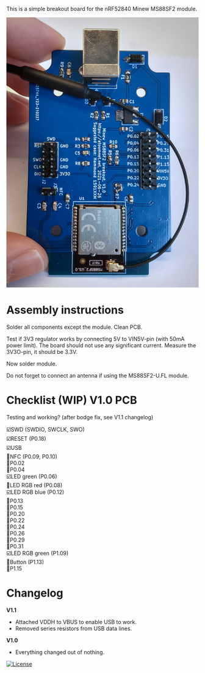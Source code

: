 This is a simple breakout board for the nRF52840 Minew MS88SF2 module.

![](Minew%20MS88SF2%20breakout.jpg)

# Assembly instructions

Solder all components except the module. Clean PCB.

Test if 3V3 regulator works by connecting 5V to VIN5V-pin (with 50mA power limit). The board should not use any significant current. Measure the 3V3O-pin, it should be 3.3V.

Now solder module.

Do not forget to connect an antenna if using the MS88SF2-U.FL module.

# Checklist (WIP) V1.0 PCB

Testing and working? (after bodge fix, see V1.1 changelog)

:ballot_box_with_check:SWD (SWDIO, SWCLK, SWO)\
:ballot_box_with_check:RESET (P0.18)\
:ballot_box_with_check:USB\
:black_square_button:NFC (P0.09, P0.10)\
:black_square_button:P0.02\
:black_square_button:P0.04\
:ballot_box_with_check:LED green (P0.06)\
:black_square_button:LED RGB red (P0.08)\
:ballot_box_with_check:LED RGB blue (P0.12)\
:black_square_button:P0.13\
:black_square_button:P0.15\
:black_square_button:P0.20\
:black_square_button:P0.22\
:black_square_button:P0.24\
:black_square_button:P0.26\
:black_square_button:P0.29\
:black_square_button:P0.31\
:ballot_box_with_check:LED RGB green (P1.09)\
:black_square_button:Button (P1.13)\
:black_square_button:P1.15

# Changelog

**V1.1**

- Attached VDDH to VBUS to enable USB to work.
- Removed series resistors from USB data lines.

**V1.0**

- Everything changed out of nothing.

[![License](https://img.shields.io/badge/License-Apache%202.0-blue.svg)](https://opensource.org/licenses/Apache-2.0)